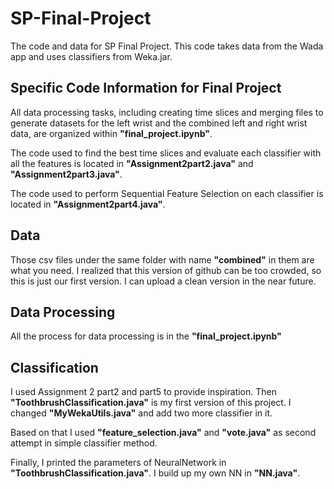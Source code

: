 # SP-Final-Project
The code and data for SP Final Project. This code takes data from the Wada app and uses classifiers from Weka.jar.

## Specific Code Information for Final Project
All data processing tasks, including creating time slices and merging files to generate datasets for the left wrist and the combined left and right wrist data, are organized within **"final_project.ipynb"**.

The code used to find the best time slices and evaluate each classifier with all the features is located in **"Assignment2part2.java"** and **"Assignment2part3.java"**.

The code used to perform Sequential Feature Selection on each classifier is located in **"Assignment2part4.java"**.

## Data
Those csv files under the same folder with name **"combined"** in them are what you need. I realized that this version of github can be too crowded, so this is just our first version. I can upload a clean version in the near future.

## Data Processing
All the process for data processing is in the **"final_project.ipynb"**

## Classification
I used Assignment 2 part2 and part5 to provide inspiration. Then **"ToothbrushClassification.java"** is my first version of this project. I changed **"MyWekaUtils.java"** and add two more classifier in it.

Based on that I used **"feature_selection.java"** and **"vote.java"** as second attempt in simple classifier method.

Finally, I printed the parameters of NeuralNetwork in **"ToothbrushClassification.java"**. I build up my own NN in **"NN.java"**.
